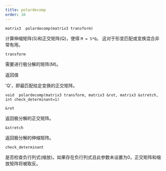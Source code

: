 ```yaml
---
title: polardecomp
order: 16
---
```

`matrix3  polardecomp(matrix3 transform)`

计算伸缩矩阵(S)和正交矩阵(Q)，使得 `M = S*Q`。
这对于形变匹配或变换混合非常有用。

`transform`

需要进行极分解的矩阵(M)。

返回值

'Q'，即最匹配给定变换的正交矩阵。

`void  polardecomp(matrix3 transform, matrix3 &rot, matrix3 &stretch, int check_determinant=1)`

`&rot`

返回极分解的正交矩阵。

`&stretch`

返回极分解的伸缩矩阵。

`check_determinant`

是否检查负行列式(缩放)。如果存在负行列式且此参数未设置为0，正交矩阵和缩放矩阵将被取反。
